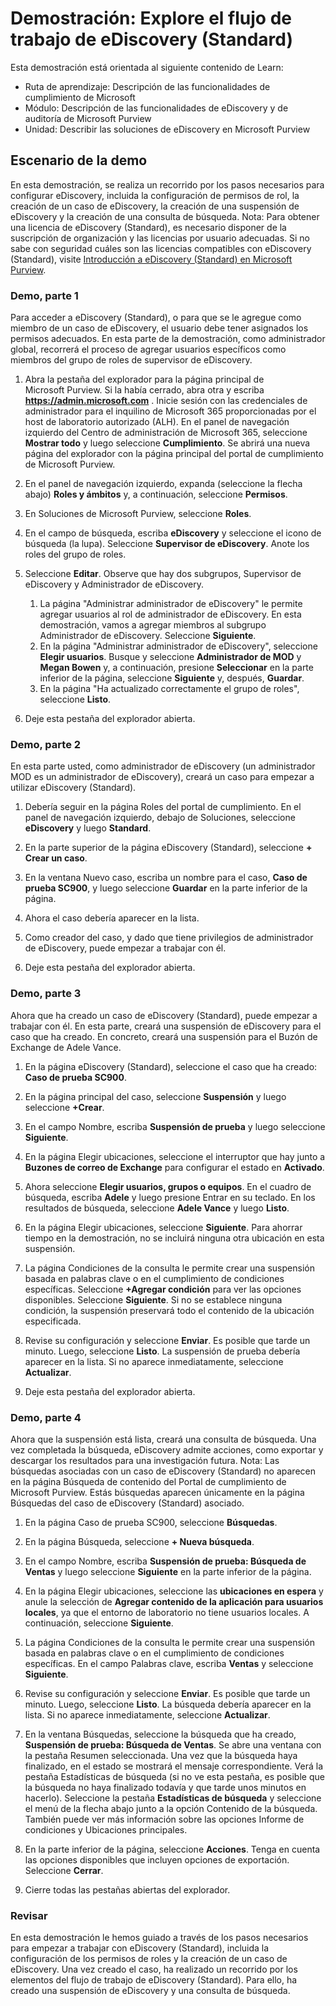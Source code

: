 <!---
---
Demostración: Título: "Exploración del flujo de trabajo de eDiscovery (estándar)" Ruta de aprendizaje/Módulo/Unidad: "Ruta de aprendizaje: Descripción de las funcionalidades de cumplimiento de Microsoft; Módulo 5: Descripción de las funcionalidades de eDiscovery y de auditoría de Microsoft Purview; Unidad 2: Descripción de las soluciones de eDiscovery en Microsoft 365"
---
--->

# Demostración: Explore el flujo de trabajo de eDiscovery (Standard)

Esta demostración está orientada al siguiente contenido de Learn:

- Ruta de aprendizaje: Descripción de las funcionalidades de cumplimiento de Microsoft
- Módulo: Descripción de las funcionalidades de eDiscovery y de auditoría de Microsoft Purview
- Unidad: Describir las soluciones de eDiscovery en Microsoft Purview

## Escenario de la demo

En esta demostración, se realiza un recorrido por los pasos necesarios para configurar eDiscovery, incluida la configuración de permisos de rol, la creación de un caso de eDiscovery, la creación de una suspensión de eDiscovery y la creación de una consulta de búsqueda.  Nota:  Para obtener una licencia de eDiscovery (Standard), es necesario disponer de la suscripción de organización y las licencias por usuario adecuadas. Si no sabe con seguridad cuáles son las licencias compatibles con eDiscovery (Standard), visite [Introducción a eDiscovery (Standard) en Microsoft Purview](https://docs.microsoft.com/microsoft-365/compliance/get-started-core-ediscovery?view=o365-worldwide).

### Demo, parte 1

Para acceder a eDiscovery (Standard), o para que se le agregue como miembro de un caso de eDiscovery, el usuario debe tener asignados los permisos adecuados. En esta parte de la demostración, como administrador global, recorrerá el proceso de agregar usuarios específicos como miembros del grupo de roles de supervisor de eDiscovery.

1. Abra la pestaña del explorador para la página principal de Microsoft Purview.  Si la había cerrado, abra otra y escriba **https://admin.microsoft.com** . Inicie sesión con las credenciales de administrador para el inquilino de Microsoft 365 proporcionadas por el host de laboratorio autorizado (ALH). En el panel de navegación izquierdo del Centro de administración de Microsoft 365, seleccione **Mostrar todo** y luego seleccione **Cumplimiento**.  Se abrirá una nueva página del explorador con la página principal del portal de cumplimiento de Microsoft Purview.  

1. En el panel de navegación izquierdo, expanda (seleccione la flecha abajo) **Roles y ámbitos** y, a continuación, seleccione **Permisos**.

1. En Soluciones de Microsoft Purview, seleccione **Roles**.

1. En el campo de búsqueda, escriba **eDiscovery** y seleccione el icono de búsqueda (la lupa).  Seleccione **Supervisor de eDiscovery**.  Anote los roles del grupo de roles.

1. Seleccione **Editar**.  Observe que hay dos subgrupos, Supervisor de eDiscovery y Administrador de eDiscovery.  
    1. La página "Administrar administrador de eDiscovery" le permite agregar usuarios al rol de administrador de eDiscovery. En esta demostración, vamos a agregar miembros al subgrupo Administrador de eDiscovery. Seleccione **Siguiente**.
    1. En la página "Administrar administrador de eDiscovery", seleccione **Elegir usuarios**. Busque y seleccione **Administrador de MOD** y **Megan Bowen** y, a continuación, presione **Seleccionar** en la parte inferior de la página, seleccione **Siguiente** y, después, **Guardar**.
    1. En la página "Ha actualizado correctamente el grupo de roles", seleccione **Listo**.

1. Deje esta pestaña del explorador abierta.

### Demo, parte 2

En esta parte usted, como administrador de eDiscovery (un administrador MOD es un administrador de eDiscovery), creará un caso para empezar a utilizar eDiscovery (Standard).

1. Debería seguir en la página Roles del portal de cumplimiento. En el panel de navegación izquierdo, debajo de Soluciones, seleccione **eDiscovery** y luego **Standard**.

1. En la parte superior de la página eDiscovery (Standard), seleccione **+ Crear un caso**.

1. En la ventana Nuevo caso, escriba un nombre para el caso, **Caso de prueba SC900**, y luego seleccione **Guardar** en la parte inferior de la página.

1. Ahora el caso debería aparecer en la lista.

1. Como creador del caso, y dado que tiene privilegios de administrador de eDiscovery, puede empezar a trabajar con él.  

1. Deje esta pestaña del explorador abierta.

### Demo, parte 3

Ahora que ha creado un caso de eDiscovery (Standard), puede empezar a trabajar con él.  En esta parte, creará una suspensión de eDiscovery para el caso que ha creado.  En concreto, creará una suspensión para el Buzón de Exchange de Adele Vance.

1. En la página eDiscovery (Standard), seleccione el caso que ha creado: **Caso de prueba SC900**.

1. En la página principal del caso, seleccione **Suspensión** y luego seleccione **+Crear**.

1. En el campo Nombre, escriba **Suspensión de prueba** y luego seleccione **Siguiente**.

1. En la página Elegir ubicaciones, seleccione el interruptor que hay junto a **Buzones de correo de Exchange** para configurar el estado en **Activado**.  

1. Ahora seleccione **Elegir usuarios, grupos o equipos**.  En el cuadro de búsqueda, escriba **Adele** y luego presione Entrar en su teclado. En los resultados de búsqueda, seleccione **Adele Vance** y luego **Listo**.

1. En la página Elegir ubicaciones, seleccione **Siguiente**.  Para ahorrar tiempo en la demostración, no se incluirá ninguna otra ubicación en esta suspensión.

1. La página Condiciones de la consulta le permite crear una suspensión basada en palabras clave o en el cumplimiento de condiciones específicas. Seleccione **+Agregar condición** para ver las opciones disponibles.  Seleccione **Siguiente**. Si no se establece ninguna condición, la suspensión preservará todo el contenido de la ubicación especificada.

1. Revise su configuración y seleccione **Enviar**. Es posible que tarde un minuto. Luego, seleccione **Listo**.  La suspensión de prueba debería aparecer en la lista.  Si no aparece inmediatamente, seleccione **Actualizar**.

1. Deje esta pestaña del explorador abierta.

### Demo, parte 4

Ahora que la suspensión está lista, creará una consulta de búsqueda.  Una vez completada la búsqueda, eDiscovery admite acciones, como exportar y descargar los resultados para una investigación futura.   Nota:  Las búsquedas asociadas con un caso de eDiscovery (Standard) no aparecen en la página Búsqueda de contenido del Portal de cumplimiento de Microsoft Purview. Estás búsquedas aparecen únicamente en la página Búsquedas del caso de eDiscovery (Standard) asociado.

1. En la página Caso de prueba SC900, seleccione  **Búsquedas**.

1. En la página Búsqueda, seleccione **+ Nueva búsqueda**.

1. En el campo Nombre, escriba **Suspensión de prueba: Búsqueda de Ventas** y luego seleccione **Siguiente** en la parte inferior de la página.

1. En la página Elegir ubicaciones, seleccione las **ubicaciones en espera** y anule la selección de **Agregar contenido de la aplicación para usuarios locales**, ya que el entorno de laboratorio no tiene usuarios locales. A continuación, seleccione **Siguiente**.

1. La página Condiciones de la consulta le permite crear una suspensión basada en palabras clave o en el cumplimiento de condiciones específicas. En el campo Palabras clave, escriba **Ventas** y seleccione **Siguiente**.

1. Revise su configuración y seleccione **Enviar**. Es posible que tarde un minuto. Luego, seleccione **Listo**.  La búsqueda debería aparecer en la lista.  Si no aparece inmediatamente, seleccione **Actualizar**.

1. En la ventana Búsquedas, seleccione la búsqueda que ha creado, **Suspensión de prueba: Búsqueda de Ventas**.  Se abre una ventana con la pestaña Resumen seleccionada.  Una vez que la búsqueda haya finalizado, en el estado se mostrará el mensaje correspondiente.  Verá la pestaña Estadísticas de búsqueda (si no ve esta pestaña, es posible que la búsqueda no haya finalizado todavía y que tarde unos minutos en hacerlo).  Seleccione la pestaña **Estadísticas de búsqueda** y seleccione el menú de la flecha abajo junto a la opción Contenido de la búsqueda.  También puede ver más información sobre las opciones Informe de condiciones y Ubicaciones principales.  

1. En la parte inferior de la página, seleccione **Acciones**.  Tenga en cuenta las opciones disponibles que incluyen opciones de exportación. Seleccione **Cerrar**.

1. Cierre todas las pestañas abiertas del explorador.

### Revisar

En esta demostración le hemos guiado a través de los pasos necesarios para empezar a trabajar con eDiscovery (Standard), incluida la configuración de los permisos de roles y la creación de un caso de eDiscovery.  Una vez creado el caso, ha realizado un recorrido por los elementos del flujo de trabajo de eDiscovery (Standard). Para ello, ha creado una suspensión de eDiscovery y una consulta de búsqueda.
